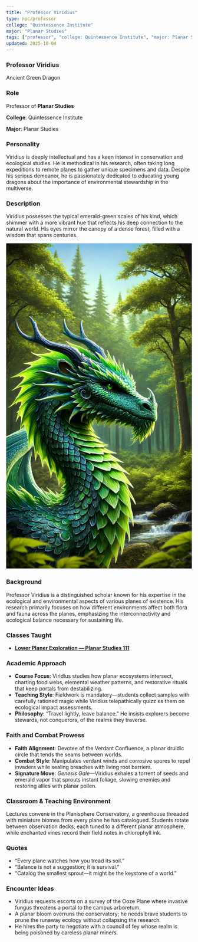 ```yaml
---
title: "Professor Viridius"
type: npc/professor
college: "Quintessence Institute"
major: "Planar Studies"
tags: ["professor", "college: Quintessence Institute", "major: Planar Studies","variant:green"]
updated: 2025-10-04
---
```


### Professor Viridius

Ancient Green Dragon

### Role

Professor of **Planar Studies**

**College**: Quintessence Institute

**Major**: Planar Studies

### Personality

Viridius is deeply intellectual and has a keen interest in conservation and ecological studies. He is methodical in his research, often taking long expeditions to remote planes to gather unique specimens and data. Despite his serious demeanor, he is passionately dedicated to educating young dragons about the importance of environmental stewardship in the multiverse.

### Description

Viridius possesses the typical emerald-green scales of his kind, which shimmer with a more vibrant hue that reflects his deep connection to the natural world. His eyes mirror the canopy of a dense forest, filled with a wisdom that spans centuries.

![AB77B942-31F8-43ED-8F73-53B549B78CA5](/assets/images/AB77B942-31F8-43ED-8F73-53B549B78CA5.webp)

### Background

Professor Viridius is a distinguished scholar known for his expertise in the ecological and environmental aspects of various planes of existence. His research primarily focuses on how different environments affect both flora and fauna across the planes, emphasizing the interconnectivity and ecological balance necessary for sustaining life.

### Classes Taught


- **[Lower Planer Exploration — Planar Studies 111](../Academics/course-catalog.md#lower-planer-exploration--planar-studies-111)**

### Academic Approach

- **Course Focus**: Viridius studies how planar ecosystems intersect, charting food webs, elemental weather patterns, and restorative rituals that keep portals from destabilizing.
- **Teaching Style**: Fieldwork is mandatory—students collect samples with carefully rationed magic while Viridius telepathically quizz es them on ecological impact assessments.
- **Philosophy**: “Travel lightly, leave balance.” He insists explorers become stewards, not conquerors, of the realms they traverse.

### Faith and Combat Prowess

- **Faith Alignment**: Devotee of the Verdant Confluence, a planar druidic circle that tends the seams between worlds.
- **Combat Style**: Manipulates verdant winds and corrosive spores to repel invaders while sealing breaches with living root barriers.
- **Signature Move**: *Genesis Gale*—Viridius exhales a torrent of seeds and emerald vapor that sprouts instant foliage, slowing enemies and restoring allies with planar pollen.

### Classroom & Teaching Environment

Lectures convene in the Planisphere Conservatory, a greenhouse threaded with miniature biomes from every plane he has catalogued. Students rotate between observation decks, each tuned to a different planar atmosphere, while enchanted vines record their field notes in chlorophyll ink.

### Quotes

- “Every plane watches how you tread its soil.”
- “Balance is not a suggestion; it is survival.”
- “Catalog the smallest sprout—it might be the keystone of a world.”

### Encounter Ideas

- Viridius requests escorts on a survey of the Ooze Plane where invasive fungus threatens a portal to the campus arboretum.
- A planar bloom overruns the conservatory; he needs brave students to prune the runaway ecology without collapsing the research.
- He hires the party to negotiate with a council of fey whose realm is being poisoned by careless planar miners.
